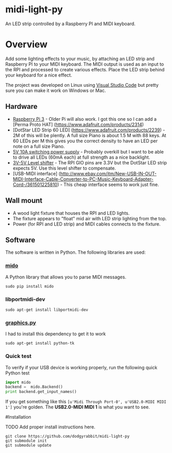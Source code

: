 # midi-light-py
An LED strip controlled by a Raspberry PI and MIDI keyboard.

# Overview
Add some lighting effects to your music, by attaching an LED strip and Raspberry PI to your MIDI keyboard.
The MIDI output is used as an input to the RPI and processed to create various effects. Place the
LED strip behind your keyboard for a nice effect.

The project was developed on Linux using [Visual Studio Code](http://code.visualstudio.com/) but pretty sure you can make it work on Windows or Mac.

## Hardware
* [Raspberry Pi 3](https://www.raspberrypi.org/) - Older Pi will also work. I got this one so I can add a [Perma Proto HAT] (https://www.adafruit.com/products/2314)
* [DotStar LED Strip 60 LED] (https://www.adafruit.com/products/2239) - 2M of this will be plently. A full size Piano is about 1.5 M with 88 keys. At 60 LEDs per M this gives you the correct density to have an LED per note on a full size Piano.
* [5V 10A switching power supply](https://www.adafruit.com/products/658) - Probably overkill but I want to be able to drive all LEDs (60mA each) at full strength as a nice backlight.
* [3V-5V Level shifter](https://www.adafruit.com/products/1787) - The RPI GIO pins are 3.3V but the DotStar LED strip expects 5V. Use this level shifter to compensate.
* [USB-MIDI interface] (http://www.ebay.com/itm/New-USB-IN-OUT-MIDI-Interface-Cable-Converter-to-PC-Music-Keyboard-Adapter-Cord-/361501225810) - This cheap interface seems to work just fine.

## Wall mount
* A wood light fixture that houses the RPI and LED lights.
* The fixture appears to "float" mid air with LED strip lighting from the top.
* Power (for RPI and LED strip) and MIDI cables connects to the fixture.

## Software
The software is written in Python. The following libraries are used:
### [mido](https://github.com/olemb/mido)
A Python library that allows you to parse MIDI messages.

`sudo pip install mido`

### libportmidi-dev

`sudo apt-get install libportmidi-dev`

### [graphics.py](http://mcsp.wartburg.edu/zelle/python/graphics.py)

I had to install this dependency to get it to work

`sudo apt-get install python-tk`

### Quick test
To verify if your USB device is working properly, run the following quick Python test

```python
import mido
backend =  mido.Backend()
print backend.get_input_names()
```
If you get something like this
`[u'Midi Through Port-0', u'USB2.0-MIDI MIDI 1']`
you're golden. The **USB2.0-MIDI MIDI 1** is what you want to see.

#Installation

TODO Add proper install instructions here.

```
git clone https://github.com/dodgyrabbit/midi-light-py
git submodule init
git submodule update
```





